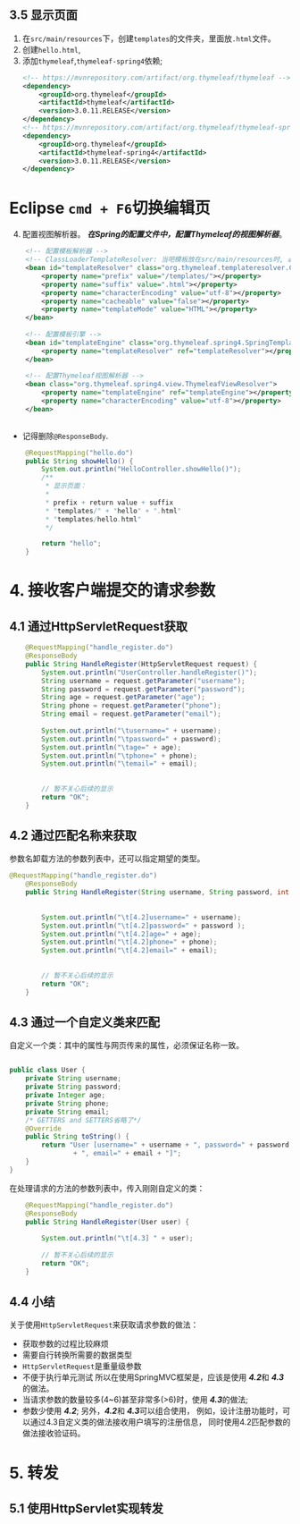 ## 3.5 显示页面
1. 在`src/main/resources`下，创建`templates`的文件夹，里面放`.html`文件。
2. 创建`hello.html`,
3. 添加`thymeleaf`,`thymeleaf-spring4`依赖;
    ```xml
    <!-- https://mvnrepository.com/artifact/org.thymeleaf/thymeleaf -->
    <dependency>
        <groupId>org.thymeleaf</groupId>
        <artifactId>thymeleaf</artifactId>
        <version>3.0.11.RELEASE</version>
    </dependency>
    <!-- https://mvnrepository.com/artifact/org.thymeleaf/thymeleaf-spring4 -->
    <dependency>
        <groupId>org.thymeleaf</groupId>
        <artifactId>thymeleaf-spring4</artifactId>
        <version>3.0.11.RELEASE</version>
    </dependency>


    ```

# Eclipse `cmd + F6`切换编辑页

4. 配置视图解析器。
***在Spring的配置文件中，配置Thymeleaf的视图解析器***。  
    

```xml
    <!-- 配置模板解析器 -->
    <!-- ClassLoaderTemplateResolver: 当吧模板放在src/main/resources时, 必须使用这个 -->
    <bean id="templateResolver" class="org.thymeleaf.templateresolver.ClassLoaderTemplateResolver">
        <property name="prefix" value="/templates/"></property>
        <property name="suffix" value=".html"></property>
        <property name="characterEncoding" value="utf-8"></property>
        <property name="cacheable" value="false"></property>
        <property name="templateMode" value="HTML"></property>
    </bean>
    
    <!-- 配置模板引擎 -->
    <bean id="templateEngine" class="org.thymeleaf.spring4.SpringTemplateEngine">
        <property name="templateResolver" ref="templateResolver"></property>
    </bean>
    
    <!-- 配置Thymeleaf视图解析器 -->
    <bean class="org.thymeleaf.spring4.view.ThymeleafViewResolver">
        <property name="templateEngine" ref="templateEngine"></property>
        <property name="characterEncoding" value="utf-8"></property>
    </bean>
    
```

- 记得删除`@ResponseBody`.
```java
    @RequestMapping("hello.do")
    public String showHello() {
        System.out.println("HelloController.showHello()");
        /**
         * 显示页面：
         * 
         * prefix + return value + suffix
         * "templates/" + "hello" + ".html"
         * "templates/hello.html"
         */

        return "hello";
    }
```

# 4. 接收客户端提交的请求参数
## 4.1 通过HttpServletRequest获取

```java
    @RequestMapping("handle_register.do")
    @ResponseBody
    public String HandleRegister(HttpServletRequest request) {
        System.out.println("UserController.handleRegister()");
        String username = request.getParameter("username");
        String password = request.getParameter("password");
        String age = request.getParameter("age");
        String phone = request.getParameter("phone");
        String email = request.getParameter("email");
        
        System.out.println("\tusername=" + username);
        System.out.println("\tpassword=" + password);
        System.out.println("\tage=" + age);
        System.out.println("\tphone=" + phone);
        System.out.println("\temail=" + email);
        
        
        // 暂不关心后续的显示
        return "OK";
    }
```
## 4.2 通过匹配名称来获取
参数名卸载方法的参数列表中，还可以指定期望的类型。
```java
@RequestMapping("handle_register.do")
    @ResponseBody
    public String HandleRegister(String username, String password, int age, String phone, String email) {
        
        
        System.out.println("\t[4.2]username=" + username);
        System.out.println("\t[4.2]password=" + password );
        System.out.println("\t[4.2]age=" + age);
        System.out.println("\t[4.2]phone=" + phone);
        System.out.println("\t[4.2]email=" + email);
        
        
        // 暂不关心后续的显示
        return "OK";
    }
```
## 4.3 通过一个自定义类来匹配
自定义一个类：其中的属性与网页传来的属性，必须保证名称一致。
```java

public class User {
    private String username;
    private String password;
    private Integer age;
    private String phone;
    private String email;
    /* GETTERS and SETTERS省略了*/
    @Override
    public String toString() {
        return "User [username=" + username + ", password=" + password + ", age=" + age + ", phone=" + phone
                + ", email=" + email + "]";
    }
}

```
在处理请求的方法的参数列表中，传入刚刚自定义的类：
```java
    @RequestMapping("handle_register.do")
    @ResponseBody
    public String HandleRegister(User user) {
        
        System.out.println("\t[4.3] " + user);
        
        // 暂不关心后续的显示
        return "OK";
    }
```


## 4.4 小结
关于使用`HttpServletRequest`来获取请求参数的做法：
- 获取参数的过程比较麻烦
- 需要自行转换所需要的数据类型
- `HttpServletRequest`是重量级参数
- 不便于执行单元测试
所以在使用SpringMVC框架是，应该是使用 ***4.2***和 ***4.3***的做法。
- 当请求参数的数量较多(4~6)甚至非常多(>6)时，使用 ***4.3***的做法;
- 参数少使用 ***4.2***;
另外，***4.2***和 ***4.3***可以组合使用，
例如，设计注册功能时，可以通过4.3自定义类的做法接收用户填写的注册信息，
同时使用4.2匹配参数的做法接收验证码。




# 5. 转发
## 5.1 使用HttpServlet实现转发








